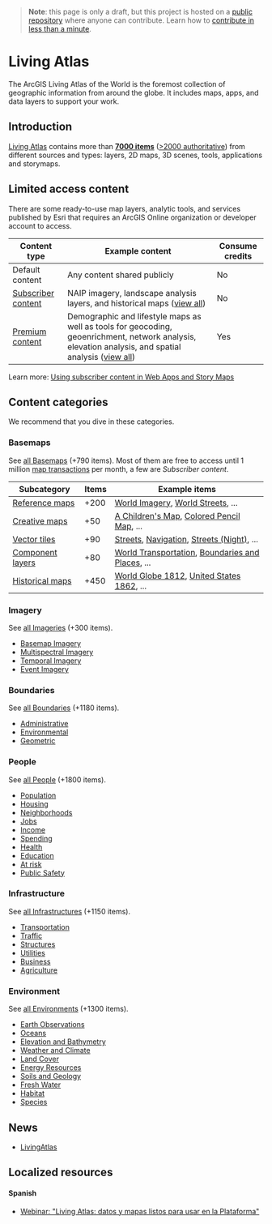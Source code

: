 > **Note**: this page is only a draft, but this project is hosted on a [public repository](https://github.com/hhkaos/awesome-arcgis) where anyone can contribute. Learn how to [contribute in less than a minute](https://github.com/hhkaos/awesome-arcgis/blob/master/CONTRIBUTING.md#contributions).

# Living Atlas

The ArcGIS Living Atlas of the World is the foremost collection of geographic information from around the globe. It includes maps, apps, and data layers to support your work.

<!-- START doctoc generated TOC please keep comment here to allow auto update -->
<!-- DON'T EDIT THIS SECTION, INSTEAD RE-RUN doctoc TO UPDATE -->

## Introduction

[Living Atlas](https://livingatlas.arcgis.com/en/) contains more than **[7000 items](https://www.arcgis.com/home/group.html?id=47dd57c9a59d458c86d3d6b978560088&start=1&view=list&contentstatus=org_authoritative&searchTerm=#content)** ([>2000 authoritative](https://www.arcgis.com/home/group.html?id=47dd57c9a59d458c86d3d6b978560088&start=1&view=list&contentstatus=org_authoritative&searchTerm=contentstatus%3A%22public_authoritative%22&sortOrder=desc&sortField=numviews&focus=layers#content)) from different sources and types: layers, 2D maps, 3D scenes, tools, applications and storymaps.

## Limited access content

There are some ready-to-use map layers, analytic tools, and services published by Esri that requires an ArcGIS Online organization or developer account to access.

|Content type|Example content|Consume credits|
|---|---|---|
|Default content|Any content shared publicly|No
|[Subscriber content](http://doc.arcgis.com/en/arcgis-online/reference/faq.htm#anchor61)|NAIP imagery, landscape analysis layers, and historical maps ([view all](http://www.arcgis.com/home/search.html?q=typekeywords%3A%22Requires%20Subscription%22&t=content&start=1&sortOrder=desc&sortField=relevance))|No
|[Premium content](http://doc.arcgis.com/en/arcgis-online/reference/faq.htm#anchor62)|Demographic and lifestyle maps as well as tools for geocoding, geoenrichment, network analysis, elevation analysis, and spatial analysis ([view all](http://www.arcgis.com/home/search.html?q=typekeywords%3A%22Requires%20Credits%22&t=content&start=1&sortOrder=desc&sortField=relevance))|Yes|

Learn more: [Using subscriber content in Web Apps and Story Maps](https://www.esri.com/arcgis-blog/products/arcgis-online/sharing-collaboration/using-subscriber-content-in-web-apps-and-story-maps/)

## Content categories

We recommend that you dive in these categories.

### Basemaps

See [all Basemaps](https://livingatlas.arcgis.com/en/browse/#d=1&categories=Imagery:1111) (+790 items). Most of them are free to access until 1 million [map transactions](http://doc.arcgis.com/en/arcgis-online/reference/transaction-limits.htm) per month, a few are *Subscriber content*.

|Subcategory|Items|Example items|
|----|---|---|
|[Reference maps](https://livingatlas.arcgis.com/en/browse/#d=1&categories=Basemaps:10000)| +200|[World Imagery](https://www.arcgis.com/home/item.html?id=10df2279f9684e4a9f6a7f08febac2a9), [World Streets](https://www.arcgis.com/home/item.html?id=3b93337983e9436f8db950e38a8629af), ...|
|[Creative maps]()|+50|[A Children's Map](https://www.arcgis.com/home/item.html?id=802841aae4dd45778801cd1d375795b9), [Colored Pencil Map](https://www.arcgis.com/home/item.html?id=826498a48bd0424f9c9315214f2165d4), ...
|[Vector tiles](https://livingatlas.arcgis.com/en/browse/#d=1&categories=Basemaps:00100)|+90|[Streets](https://geogeeks.maps.arcgis.com/home/item.html?id=55ebf90799fa4a3fa57562700a68c405), [Navigation](https://geogeeks.maps.arcgis.com/home/item.html?id=c50de463235e4161b206d000587af18b), [Streets (Night)](https://geogeeks.maps.arcgis.com/home/item.html?id=7e2b9be8a9c94e45b7f87857d8d168d6), ...
|[Component layers](https://livingatlas.arcgis.com/en/browse/#d=1&categories=Basemaps:00010)|+80|[World Transportation](https://geogeeks.maps.arcgis.com/home/item.html?id=94f838a535334cf1aa061846514b77c7), [ Boundaries and Places](https://geogeeks.maps.arcgis.com/home/item.html?id=a842e359856a4365b1ddf8cc34fde079), ...
|[Historical maps](https://livingatlas.arcgis.com/en/browse/#d=1&categories=Basemaps:00001)|+450|[World Globe 1812](https://geogeeks.maps.arcgis.com/home/item.html?id=ef5920f160bd4239bdeb1348de3a3156), [United States 1862](https://geogeeks.maps.arcgis.com/home/item.html?id=759ef88fb881477d8f70cc60148bd064), ...

### Imagery

See [all Imageries](https://livingatlas.arcgis.com/en/browse/#d=1&categories=Imagery:1111) (+300 items).

* [Basemap Imagery](https://livingatlas.arcgis.com/en/browse/#d=1&categories=Imagery:1000)
* [Multispectral Imagery](https://livingatlas.arcgis.com/en/browse/#d=1&categories=Imagery:0100)
* [Temporal Imagery](https://livingatlas.arcgis.com/en/browse/#d=1&categories=Imagery:0010)
* [Event Imagery](https://livingatlas.arcgis.com/en/browse/#d=1&categories=Imagery:0001)

### Boundaries

See [all Boundaries](https://livingatlas.arcgis.com/en/browse/#d=1&categories=Boundaries:111) (+1180 items).

* [Administrative](https://livingatlas.arcgis.com/en/browse/#d=1&categories=Boundaries:100)
* [Environmental](https://livingatlas.arcgis.com/en/browse/#d=1&categories=Boundaries:010)
* [Geometric](https://livingatlas.arcgis.com/en/browse/#d=1&categories=Boundaries:001)

### People

See [all People](https://livingatlas.arcgis.com/en/browse/#d=1&categories=People:1111111111) (+1800 items).

* [Population](https://livingatlas.arcgis.com/en/browse/#d=1&categories=People:1000000000)
* [Housing](https://livingatlas.arcgis.com/en/browse/#d=1&categories=People:0100000000)
* [Neighborhoods](https://livingatlas.arcgis.com/en/browse/#d=1&categories=People:0010000000)
* [Jobs](https://livingatlas.arcgis.com/en/browse/#d=1&categories=People:0001000000)
* [Income](https://livingatlas.arcgis.com/en/browse/#d=1&categories=People:0000100000)
* [Spending](https://livingatlas.arcgis.com/en/browse/#d=1&categories=People:0000010000)
* [Health](https://livingatlas.arcgis.com/en/browse/#d=1&categories=People:0000001000)
* [Education](https://livingatlas.arcgis.com/en/browse/#d=1&categories=People:0000000100)
* [At risk](https://livingatlas.arcgis.com/en/browse/#d=1&categories=People:0000000010)
* [Public Safety](https://livingatlas.arcgis.com/en/browse/#d=1&categories=People:0000000001)

### Infrastructure

See [all Infrastructures](https://livingatlas.arcgis.com/en/browse/#d=1&categories=Infrastructure:111111) (+1150 items).

* [Transportation](https://livingatlas.arcgis.com/en/browse/#d=1&categories=Infrastructure:100000)
* [Traffic](https://livingatlas.arcgis.com/en/browse/#d=1&categories=Infrastructure:010000)
* [Structures](https://livingatlas.arcgis.com/en/browse/#d=1&categories=Infrastructure:001000)
* [Utilities](https://livingatlas.arcgis.com/en/browse/#d=1&categories=Infrastructure:000100)
* [Business](https://livingatlas.arcgis.com/en/browse/#d=1&categories=Infrastructure:000010)
* [Agriculture](https://livingatlas.arcgis.com/en/browse/#d=1&categories=Infrastructure:000001)

### Environment

See [all Environments](https://livingatlas.arcgis.com/en/browse/#d=1&categories=Environment:1111111111) (+1300 items).

* [Earth Observations](https://livingatlas.arcgis.com/en/browse/#d=1&categories=Environment:1000000000)
* [Oceans](https://livingatlas.arcgis.com/en/browse/#d=1&categories=Environment:0100000000)
* [Elevation and Bathymetry](https://livingatlas.arcgis.com/en/browse/#d=1&categories=Environment:0010000000)
* [Weather and Climate](https://livingatlas.arcgis.com/en/browse/#d=1&categories=Environment:0001000000)
* [Land Cover](https://livingatlas.arcgis.com/en/browse/#d=1&categories=Environment:0000100000)
* [Energy Resources](https://livingatlas.arcgis.com/en/browse/#d=1&categories=Environment:0000010000)
* [Soils and Geology](https://livingatlas.arcgis.com/en/browse/#d=1&categories=Environment:0000001000)
* [Fresh Water](https://livingatlas.arcgis.com/en/browse/#d=1&categories=Environment:0000000100)
* [Habitat](https://livingatlas.arcgis.com/en/browse/#d=1&categories=Environment:0000000010)
* [Species](https://livingatlas.arcgis.com/en/browse/#d=1&categories=Environment:0000000001)

## News

* [LivingAtlas](https://twitter.com/LivingAtlas)

## Localized resources

#### Spanish

* [Webinar: "Living Atlas: datos y mapas listos para usar en la Plataforma"
](https://www.youtube.com/watch?v=8_dfA-DptaU)

